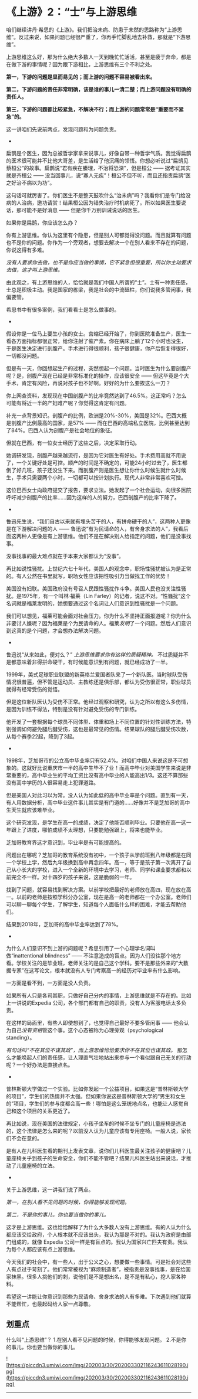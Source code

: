 # 《上游》2：“士”与上游思维

咱们继续讲丹·希思的《上游》。我们把治未病、防患于未然的思路称为“上游思维”。反过来说，如果问题已经很严重了，你再手忙脚乱地去补救，那就是“下游思维”。

上游思维这么好，那为什么绝大多数人一天到晚忙忙活活，甚至是疲于奔命，都是在做下游的事情呢？因为跟下游相比，上游思维有三个不利之处。

 **第一，下游的问题是显而易见的；而上游的问题不容易被看出来。**

 **第二，下游问题的责任非常明确，该是谁的事儿一清二楚；而上游问题没有明确的责任人。**

 **第三，下游的问题都比较紧急，不解决不行；而上游的问题常常是“重要而不紧急”的。**

这一讲咱们先说前两点，发现问题和为问题负责。

*

扁鹊是个医生，因为总被哲学家拿来说事儿，好像自带一种哲学气质。我觉得扁鹊的医术很可能并不比他大哥差，是生活给了他沉痛的领悟。你想必听说过“扁鹊见蔡桓公”的故事。扁鹊说“君有疾在腠理，不治将恐深”，但是桓公 —— 据考证其实就是齐桓公 —— 没当回事儿，说“寡人无疾”！桓公不但不听，而且还指责扁鹊“医之好治不病以为功”。

这句话可就厉害了。你们医生不是整天鼓吹什么“治未病”吗？我看你们是专门给没病的人治病，邀功请赏！结果桓公因为错失治疗时机病死了。所以如果医生要说话，那可能不是好消息 —— 但是你千万别训诫说话的医生。

如果你是扁鹊，你应该怎么办？

你有上游思维。你认为这里有个隐患，但是别人可都觉得没问题。而且就算有问题也不是你的问题。你作为一个旁观者，想要去解决一个在别人看来不存在的问题，你说这得有多难。

 *没有人要求你去做，也不是你应当做的事情，它不紧急但很重要，所以你主动要求去做，这才叫上游思维。*

由此观之，有上游思维的人，恰恰就是我们中国人所谓的“士”。士有一种责任感，士总是积极主动。我是国家的栋梁，我是社会的中流砥柱，你们说我多管闲事，我偏要管。

希思书中有很多案例，我们看看士是怎么做事的。

*

假设你是一位马上要生小孩的女士。宫缩已经开始了，你到医院准备生产，医生一看各方面指标都很正常，给你注射了催产素。你在病床上躺了12个小时也没生，于是医生决定进行剖腹产。手术进行得很顺利，孩子很健康，你产后恢复得很好，一切都没问题。

但是有一天，你回想起生产的过程，突然想起一个问题。当时医生为什么要剖腹产呢？是，剖腹产现在已经是非常标准化的操作，应该很安全 —— 但这毕竟是个大手术，肯定有风险，再说对孩子也不好啊。好好的为什么要挨这么一刀？

你上网查资料，发现现在中国剖腹产的比率竟然达到了46.5%。这正常吗？怎么可能有将近一半的产妇难产呢？你觉得这肯定有问题。

补充一点背景知识。剖腹产的比例，欧洲是20%-30%，美国是32%。巴西大概是剖腹产比例最高的国家，是57% —— 而在巴西的高端私立医院，比例甚至达到了84%。巴西人认为剖腹产是社会地位的象征。

但就在巴西，有一位女士经历了这些之后，决定采取行动。

她调研发现，剖腹产越来越流行，是因为它对医生有好处。手术费用高就不用说了，一个关键好处是可控。顺产的时间是不确定的，可能24小时过去了，医生都倒了好几班，孩子还没生下来。而剖腹产则是医生想让你什么时候生就什么时候生，手术只需要两个小时，一切都可以按计划执行。现代人非常非常喜欢可控。

这位巴西女士向政府提交了报告，要求立法。她发起了一个社会运动，向很多医院呼吁减少剖腹产的比率……因为这样的人的努力，巴西剖腹产的比率下降了。

*

鲁迅先生说，“我们自古以来就有埋头苦干的人，有拼命硬干的人”，这两种人更像是在下游解决问题的人 —— 鲁迅说“有为民请命的人，有舍身求法的人”，我看后面这两种人更像是有上游思维。他们不是在解决别人给指定的问题，他们是没事找事。

没事找事的最大难点就在于本来大家都认为“没事”。

再比如说性骚扰。上世纪六七十年代，美国人的观念中，职场性骚扰被认为是正常的。有人公然在书里就写，职场女性应该把性吸引力当做找工作的优势！

美国没有妇联。美国政府没有号召人民跟性骚扰作斗争。美国人民也没关注性骚扰。是1975年，有一个叫林·福莱（Lin Farley）的记者，说这不对。“性骚扰”这个名词就是福莱发明的，她想要通过这个名词让人们意识到性骚扰是一个问题。

我们可以想见，福莱可能会面对社会压力。你为什么不坚持正面报道呢？你为什么非要讨人嫌呢？因为福莱是个为民请命的人。福莱*发明*了一个问题。然后人们意识到这真的是个问题，才会想办法解决问题。

*

鲁迅说“从来如此，便对么？” *上游思维要求你有这样的质疑精神。* 不过质疑并不是都意味着非得拼命硬干，有时候能意识到有问题，就已经成功了一半。

1999年，美式足球职业联盟的新英格兰爱国者队来了一个新队医。当时球队受伤情况很普遍，但不管是运动员、主教练还是俱乐部，都认为受伤很正常，职业球员就得有经常受伤的觉悟。

但是这位新队医认为受伤不正常。他经过观察和研究，认为之所以有这么多伤情，是因为训练不得法，特别是没有针对避免受伤的专门训练。

他开发了一套根据每个球员不同体型、体重和场上不同位置的针对性训练方法，特别强调如何避免腿后腱受伤，这也是最常见的伤情。结果球队的腿后腱受伤次数，从每个赛季22起，降到了3起。

*

1998年，芝加哥市的公立高中毕业率只有52.4%。对咱们中国人来说这是不可想象的。这就好比说重庆市一半的高中生毕不了业！而高中毕业对美国学生来说是非常重要的，高中毕业生的平均工资比没有高中毕业的人能高出1/3。这还不算那些没有高中学历的人很容易走上犯罪道路。

但是美国人对此习以为常。没人认为如此低的高中毕业率是个问题。直到有一天，有人用数据分析，高中毕业这件事儿其实是有门道的……好像并不是芝加哥的高中生天生就应该难毕业。

这个研究发现，是学生在高一的成绩，决定了他能否顺利毕业。只要他在高一这一年跟上了进度，哪怕成绩不太理想，只要能勉强跟上，将来也能毕业。

芝加哥教育界这才意识到，毕业率是有可能提高的。

问题出在哪呢？芝加哥的教育系统没有初中，一个孩子从学前班到八年级都是在同一个学校上学，然后九年级换到高中再念四年。高一，等于是孩子第一次离开了自己从小长大的学校，进入一个全新的环境中去学习，老师、同学和课业要求都和以前完全不一样。对十四岁的孩子来说，这是脆弱的一年。

找到了问题，就容易找到解决方案。以前学校把最好的老师放在高四，现在放在高一。以前的老师是按照学科分办公室，现在是高一的老师都在一个办公室。老师们可以聊一聊每个学生，了解学生，知道每个人面临什么样的困难，才能去帮助他们。

结果到2018年，芝加哥的高中毕业率达到了78%。

*

为什么人们意识不到上游的问题呢？希思引用了一个心理学名词叫做“inattentional blindness” —— 不注意造成的盲点。因为人们没往那个地方看。学校关注的是毕业班，老师关注的是自己这个学科。要不是那些外来的“大数据专家”在这写论文，根本就没有人专门考察高一的经历对毕业率有什么影响。

一方面是看不到，一方面是没人负责。

如果所有人只是各司其职，只做好自己分内的事情，上游思维就是不存在的。比如上一讲说的Expedia 公司，各个部门都有自己的职责，没有人为客服电话太多负责。

在这样的局面里，有些人即使想到了，也觉得自己最好不要多管闲事 —— 他会认为自己*没有资格*管这个事。这个心态被称为心理旁观（psychological standing）。

 *有句话叫“不在其位不谋其政”，而上游思维恰恰要求你不在其位也谋其政。* 那怎么才能唤起人们的责任感，让人理直气壮地站出来参与一个看似跟自己无关的行动呢？一个好办法是直接点名。

*

普林斯顿大学做过一个实验。比如你发起一个公益项目，如果这是“普林斯顿大学的项目”，学生们的热情并不太强。但如果你说这是普林斯顿大学的“男生和女生的”项目，学生们的参与度都会高一些！哪怕是这么笼统地点名，也能让人感觉自己和这个项目的关系更近了。

再比如说，现在美国的法律规定，小孩子坐车的时候不坐专门的儿童座椅是违法的，这个法律是怎么来的呢？以前没人认为儿童应该有专用座椅。一般人说，家长们不会在意的。

是有人在儿科医生看的期刊上发表文章，说你们儿科医生最关注孩子的健康吧？儿童座椅关乎到孩子的生命安全，你们不能不管吧？结果儿科医生站出来说话，才推动了儿童座椅的立法。

*

关于上游思维，这一讲我们说了两点。

 *第一，在别人看不见问题的时候，你得能够发现问题。*

 *第二，不是你的事儿，你也要当做你的事儿。*

这才是上游思维。这也恰恰解释了为什么大多数人没有上游思维。有的人认为什么都应该交给政府，个人根本就不应该出头，我认为那是不对的。我认为政府是由部门组成的，就像 Expedia 公司一样是有盲点的。我认为国家兴亡匹夫有责。我认为每个人都应该有点上游思维。

今天我们的社会中，有一些人，出于公义之心，想要做一些事情。可是社会对这些人有点过于苛刻了。他们常常被视为“麻烦制造者”，被指责是没事找事，是在给国家抹黑。很多人挑他们的刺，说他们是不是想出名，是不是有私心，挖人家各种料。

希望这一讲能让你意识到那些为民请命、舍身求法的人有多难。下次遇到他们就算不能帮忙，也最起码给人家一点尊敬。

## 划重点

什么叫“上游思维”？
1.在别人看不见问题的时候，你得能够发现问题。
2.不是你的事儿，你也要当做你的事儿。

![https://piccdn3.umiwi.com/img/202003/30/202003302116243611028190.jpg](https://piccdn3.umiwi.com/img/202003/30/202003302116243611028190.jpg)

---
